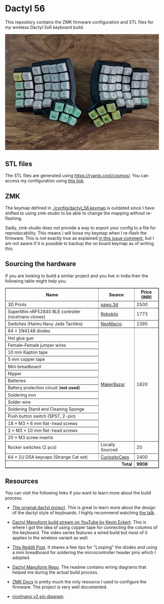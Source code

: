 # Dactyl 56

This repository contains the ZMK firmware configuration and STL files for my wireless Dactyl 5x6 keyboard build.

![dactyl 56](./imgs/final_build.jpg)

## STL files

The STL files are generated using https://ryanis.cool/cosmos/. You can access my configuration using [this link][3dprintconfig].

## ZMK

The keymap defined in [./config/dactyl_56.keymap](./config/dactyl_56.keymap) is outdated since I have shifted to using zmk-studio to be able to change the mapping without re-flashing.

Sadly, zmk-studio does not provide a way to export your config to a file for reproducability. This means I will loose my keymap when I re-flash the firmware. This is not exactly true as explained [in this issue comment][zmk-studio-issue-comment], but I am not aware if it is possible to backup the on board keymap as of writing this.

## Sourcing the hardware

If you are looking to build a similar project and you live in India then the following table might help you.

<table border="1" cellspacing="0" cellpadding="6">
  <tr>
    <th>Name</th>
    <th>Source</th>
    <th>Price (INR)</th>
  </tr>
   <tr>
    <td>3D Prints</td>
    <td><a href="https://www.instagram.com/paws.3d">paws.3d</a></td>
    <td>2500</td>
  </tr>
  <tr>
    <td>SuperMini nRF52840 BLE controller (nice!nano clones)</td>
    <td><a href="https://robokits.co.in/iot-wireless-solutions/iot-internet-of-things/iot-esp-module/supermini-nrf52840-pro-micro-bluetooth-le-ble-controller-arduino-compatible">Robokits</a></td>
    <td>1773</td>
  </tr>
  <tr>
    <td>Switches (Haimu Navy Jade Tactiles)</td>
    <td><a href="https://neomacro.in/products/haimu-navy-jade-tactiles">NeoMacro</a></td>
    <td>1395</td>
  </tr>
  <tr>
    <td>64 × 1N4148 diodes</td>
    <td rowspan="16"><a href="https://makerbazar.in/">MakerBazar</a></td>
    <td rowspan="16">1820</td>
  </tr>
  <tr><td>Hot glue gun</td></tr>
  <tr><td>Female–Female jumper wires</td></tr>
  <tr><td>10 mm Kapton tape</td></tr>
  <tr><td>5 mm copper tape</td></tr>
  <tr><td>Mini breadboard</td></tr>
  <tr><td>Nipper</td></tr>
  <tr><td>Batteries</td></tr>
  <tr><td>Battery protection circuit (<b>not used</b>)</td></tr>
  <tr><td>Soldering iron</td></tr>
  <tr><td>Solder wire</td></tr>
  <tr><td>Soldering Stand and Cleaning Sponge</td></tr>
  <tr><td>Push button switch (SPST, 2-pin)</td></tr>
  <tr><td>18 × M3 × 6 mm flat-head screws</td></tr>
  <tr><td>2 × M3 × 10 mm flat-head screws</td></tr>
  <tr><td>20 × M3 screw inserts</td></tr>
  <tr>
    <td>Rocker switches (2 pcs)</td>
    <td>Locally Sourced</td>
    <td>20</td>
  </tr>
  <tr>
    <td>64 × 1U DSA keycaps (Strange Cat set)</td>
    <td><a href="https://curiositycaps.in/products/strange-cat-104-26-xda-profile-keycap-pbt">CuriosityCaps</a></td>
    <td>2400</td>
  </tr>
  <tr>
    <td colspan="2" style="text-align:right;"><strong>Total</strong></td>
    <td><strong>9908</strong></td>
  </tr>
</table>

## Resources

You can visit the following links if you want to learn more about the build process.

- [The original dactyl project](https://github.com/adereth/dactyl-keyboard). This is great to learn more about the design of the dactyl style of keyboards. I highly recommend watching [the talk](https://www.youtube.com/watch?v=uk3A41U0iO4).

- [Dactyl Manuform build stream on YouTube by Kevin Eckert](https://www.youtube.com/playlist?list=PLJcTwFs4jAY0VnJDXhexZw7X3OIjXQkiY). This is where I got the idea of using copper tape for connecting the columns of the keyboard. The video series features a wired build but most of it applies to the wireless variant as well.

- [This Reddit Post](https://www.reddit.com/r/mkindia/comments/odiql9/dactyl_manuform_5x6_no_imports_budget_build_less/). It shares a few tips for "Looping" the diodes and using a mini breadboard for soldering the microcontroller header pins which I adopted.

- [Dactyl Manuform Repo](https://github.com/abstracthat/dactyl-manuform). The readme contains wiring diagrams that helped me during the actual build process.

- [ZMK Docs](https://zmk.dev/docs) is pretty much the only resource I used to configure the firmware. The project is very well documented.

- [nice!nano v2 pin diagram](https://nicekeyboards.com/docs/nice-nano/pinout-schematic).

[3dprintconfig]: https://ryanis.cool/cosmos/beta#cm:Cp8BChUSBRCAbyAnEgASABIAOB5AgIaKwAcKGRIFEIBjICcSABIAEgMQsDsSAxCwazgKQAAKHBIFEIBXICcSABIAEgMQsC8SAxCwXzgJQIDwvAIKERIFEIBLICcSABIAEgA4HUAAChESBRCAPyAnEgASABIAODFAAAoYEgIgJxIAEgQQoIAKEgIQMDgyQICGisAHGABA7IWgrvBVSNzwoqABCqEBCisSExDAgAJAgICYAkjCmaCVkLwBUEMSEkCAgMwCSMKZoJWQvAFQhgFYOjgIChUSEBBAQICAIEjQlYDdkPUDUAtQngIKJxIQEEBAgID4AUjmmfynkAtQVxIRQICApANI8JnEtdAwUHRYlQFQfwoVEhBAkrbtDEj6mejs8PwCUIYBUIICGAIiCgjIARDIARgAIABAy4v8n9AxSK2R3I3BkwaCAQECWEhoAA==
[zmk-studio-issue-comment]: https://github.com/zmkfirmware/zmk-studio/issues/124#issuecomment-2662519535
